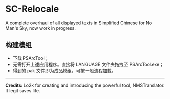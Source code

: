 # SC-Relocale
A complete overhaul of all displayed texts in Simplified Chinese for No Man's Sky, now work in progress.

## 构建模组
- 下载 PSArcTool；
- 无需打开上述应用程序。直接将 LANGUAGE 文件夹拖拽至 PSArcTool.exe；
- 得到的 pak 文件即为成品模组，可按一般流程加载。

---

**Credits:**
Lo2k for creating and introducing the powerful tool, NMSTranslator. It legit saves life.
